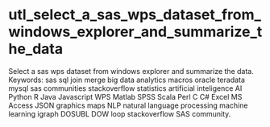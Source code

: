 # utl_select_a_sas_wps_dataset_from_windows_explorer_and_summarize_the_data
Select a sas wps dataset from windows explorer and summarize the data.  Keywords: sas sql join merge big data analytics macros oracle teradata mysql sas communities stackoverflow statistics artificial inteligence AI Python R Java Javascript WPS Matlab SPSS Scala Perl C C# Excel MS Access JSON graphics maps NLP natural language processing machine learning igraph DOSUBL DOW loop stackoverflow SAS community.
